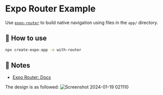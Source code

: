 # Expo Router Example

Use [`expo-router`](https://docs.expo.dev/router/introduction/) to build native navigation using files in the `app/` directory.

## 🚀 How to use

```sh
npx create-expo-app -e with-router
```

## 📝 Notes

- [Expo Router: Docs](https://docs.expo.dev/router/introduction/)


The design is as followed:
    ![Screenshot 2024-01-19 021110](https://github.com/LaeeqtheDev/jobfinder-react-native/assets/92651026/42d68b8e-9bf4-4896-8e7a-9707b49b3e60)
